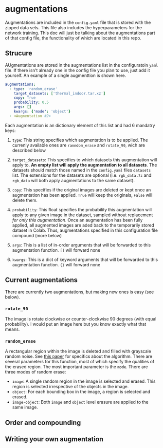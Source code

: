 # augmentations

Augmentations are included in the `config.yaml` file that is stored with the zipped data sets. This file also includes the hyperparameters for the network training. This doc will just be talking about the augmentations part of that config file, the functionality of which are located in this repo.

## Strucure

AUgmentations are stored in the augmentations list in the configuratoin `yaml` file. If there isn't already one in the config file you plan to use, just add it yourself. An example of a single augmenttion is shown here.

```yaml
augmentations:
  - type: 'random_erase'
    target_datasets: ['thermal_indoor.tar.xz'] 
    copy: True
    probability: 0.5
    args: []
    kwargs: {'mode': 'object'}
  - <Augmentation #2>
```

Each augmentation is an dictionary element of this list and had 6 mandatry keys:

1. `type`: This string specifies which augmentation is to be applied. The currenly available ones are `ranndom_erase` and `rotate_90`, wich are described below

2. `target_datasets`: This specifies to which datasets this augmentation will apply to. **An empty list will apply the augmentation to all datasets**. The datasets should match those named in the `config.yaml` files `datasets` list. The extensions for the datasets are optional (i.e. `rgb_data.7z` and `rgb_data` will both apply augmentations to the same dataset).

3. `copy`: This specifies if the original images are deleted or kept once an augmentation has been applied. `True` will keep the originals, `False` will delete them.

4. `probability`: This float specifies the probability this augmentation will apply to any given image in the dataset, sampled without replacement *for only this augmentation*. Once an augmentation has been fully applied, all augmented images are aded back to the temporarily stored dataset in Colab. Thus, augmentations specified in this configuration file compound (more below)

4. `args`: This is a list of in-order arguments that will be forwarded to this augmentation function. `[]` will forward none

5. `kwargs`: This is a dict of keyword arguments that will be forwarded to this augmentation function. `{}` will forward none

## Current augmentations

There are currently two augmentations, but making new ones is easy (see below).

### `rotate_90`

The image is rotate clockwise or counter-clockwise 90 degrees (with equal probability). I would put an image here but you know exactly what that means.

### `random_erase`

A rectangular region within the image is deleted and filled with grayscale random noise. See [this paper](https://arxiv.org/abs/1708.04896) for specifics about the algorithm. There are several parameters for this function, most of which specify the qualities of the erased region. The most important parameter is the `mode`. There are three modes of random erase:

- `image`: A single random region in the image is selected and erased. This region is selected irrespective of the objects in the image.
- `object`: For each bounding box in the image, a region is selected and erased.
- `image-object`: Both `image` and `object` level erasure are applied to the same image.



## Order and compounding

## Writing your own augmentation
